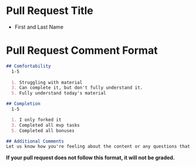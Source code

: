 # Pull Request Title
- First and Last Name

# Pull Request Comment Format

```markdown
## Comfortability
  1-5
  
  1. Struggling with material
  3. Can complete it, but don't fully understand it.
  5. Fully understand today's material

## Completion
  1-5

  1. I only forked it
  3. Completed all mvp tasks
  5. Completed all bonuses

## Additional Comments
Let us know how you're feeling about the content or any questions that you may still have. If you had trouble with this homework, let us know what you had trouble with. (Be as specific as possible!)
```

**If your pull request does not follow this format, it will not be graded.**
